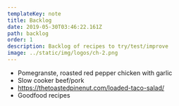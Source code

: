 ```yaml
---
templateKey: note
title: Backlog
date: 2019-05-30T03:46:22.161Z
path: backlog
order: 1
description: Backlog of recipes to try/test/improve
image: ../static/img/logos/ch-2.png
---
```

* Pomegranste, roasted red pepper chicken with garlic
* Slow cooker beef/pork
* https://thetoastedpinenut.com/loaded-taco-salad/ 
* Goodfood recipes
